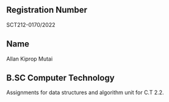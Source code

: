 ## Registration Number
SCT212-0170/2022

## Name
Allan Kiprop Mutai

## B.SC Computer Technology
Assignments for data structures and algorithm unit for C.T 2.2.
